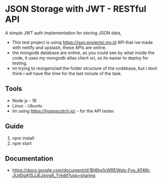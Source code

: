 # JSON Storage with JWT - RESTful API
A simple JWT auth implementation for storing JSON data, 

- This test project is using https://json.projectxi.my.id API that ive made with netlify and upstash, these APIs are online.
- the mongodb database are online, as you could see by what inside the code, it uses my mongodb atlas client uri, so its easier to deploy for testing.
- im trying to reorgenizied the folder structure of the codebase, but i dont think i will have the time for the last minute of the task.
 
## Tools 
- Node js - 16
- Linux - Ubuntu
- Im using https://hoppscotch.io/ - for the API tester.

## Guide
1. npm install
2. npm start

## Documentation 
- https://docs.google.com/document/d/1Bj6hg1cWREWsts-Fyo_KFAN-JUd0gA1SJJEJxjvg8_Y/edit?usp=sharing
